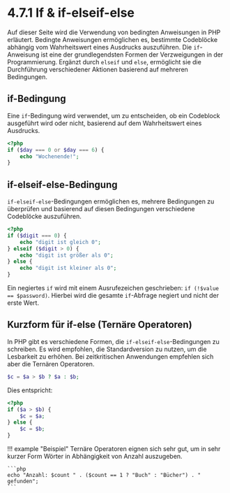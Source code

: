 # 4.7.1 If & if-elseif-else

Auf dieser Seite wird die Verwendung von bedingten Anweisungen in PHP erläutert. Bedingte Anweisungen ermöglichen es, bestimmte Codeblöcke abhängig vom Wahrheitswert eines Ausdrucks auszuführen. Die `if`-Anweisung ist eine der grundlegendsten Formen der Verzweigungen in der Programmierung. Ergänzt durch `elseif` und `else`, ermöglicht sie die Durchführung verschiedener Aktionen basierend auf mehreren Bedingungen.


## if-Bedingung

Eine `if`-Bedingung wird verwendet, um zu entscheiden, ob ein Codeblock ausgeführt wird oder nicht, basierend auf dem Wahrheitswert eines Ausdrucks.

```php linenums="1"
<?php
if ($day === 0 or $day === 6) {
    echo "Wochenende!";
}
```

## if-elseif-else-Bedingung

`if-elseif-else`-Bedingungen ermöglichen es, mehrere Bedingungen zu überprüfen und basierend auf diesen Bedingungen verschiedene Codeblöcke auszuführen.

```php linenums="1"
<?php
if ($digit === 0) {
    echo "digit ist gleich 0";
} elseif ($digit > 0) {
    echo "digit ist größer als 0";
} else {
    echo "digit ist kleiner als 0";
}
```

Ein negiertes `if` wird mit einem Ausrufezeichen geschrieben: `if (!$value == $password)`. Hierbei wird die gesamte `if`-Abfrage negiert und nicht der erste Wert.

## Kurzform für if-else (Ternäre Operatoren)

In PHP gibt es verschiedene Formen, die `if-elseif-else`-Bedingungen zu schreiben. Es wird empfohlen, die Standardversion zu nutzen, um die Lesbarkeit zu erhöhen. Bei zeitkritischen Anwendungen empfehlen sich aber die Ternären Operatoren.

```php 
$c = $a > $b ? $a : $b;
```

Dies entspricht:

```php linenums="1"
<?php
if ($a > $b) {
    $c = $a;
} else {
    $c = $b;
}
```

!!! example "Beispiel"
    Ternäre Operatoren eignen sich sehr gut, um in sehr kurzer Form Wörter in Abhängigkeit von Anzahl auszugeben.

    ```php 
    echo "Anzahl: $count " . ($count == 1 ? "Buch" : "Bücher") . " gefunden";
    ```



